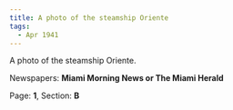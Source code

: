 ```yaml
---  
title: A photo of the steamship Oriente  
tags:  
  - Apr 1941  
---  
```

  
A photo of the steamship Oriente.  
  
Newspapers: **Miami Morning News or The Miami Herald**  
  
Page: **1**, Section: **B** 
